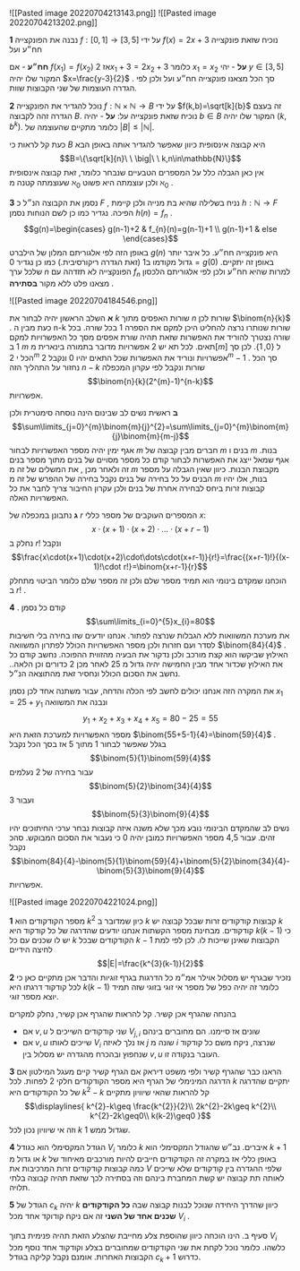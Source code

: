 
![[Pasted image 20220704213143.png]]
![[Pasted image 20220704213202.png]]

__1__ נבנה את הפונקצייה $f:[0,1]\rightarrow [3,5]$ על ידי $f(x)=2x+3$ נוכיח שזאת פונקצייה חח״ע ועל

__חח״ע__ - אם $f(x_{1})=f(x_{2})$ אז $2x_{1}+3=2x_{2}+3$ כלומר $x_{1}=x_{2}$
__על__ - יהי $y\in[3,5]$ המקור שלו יהיה $x=\frac{y-3}{2}$ .
סך הכל מצאנו פונקצייה חח״ע ועל ולכן לפי הגדרה העוצמות של שני הקבוצות שוות.

__2__ נוכל להגדיר את הפונקצייה $f:\mathbb{N}\times\mathbb{N}\rightarrow{B}$ על ידי $f(k,b)=\sqrt[k]{b}$  זה בעצם הגדרה זהה לקבוצה $B$. נוכיח שזאת פונקצייה על:
__על__ - יהיה $b\in B$ המקור שלו יהיה $(k,b^{k})$.
כלומר מתקיים שהעוצמה של $|B|\leq|\mathbb{N}|$. 

כעת קל לראות כי $B$ היא קבוצה אינסופית כיוון שאפשר להגדיר אותה באופן הבא
$$B=\{\sqrt[k]{n}\ \ \big|\ \ k,n\in\mathbb{N}\}$$
אין כאן הגבלה כלל על המספרים הטבעיים שנבחר כלומר, זאת קבוצה אינסופית שעוצמתה קטנה מ $\aleph_0$ ולכן עוצמתה היא פשוט $\aleph_{0}$ .


__3__ נסמן את הקבוצה הנ״ל כ $F$ , נניח בשלילה שהיא בת מנייה ולכן קיימת $h:\mathbb{N}\rightarrow{F}$ הפיכה. נגדיר
כמו כן לשם הנוחות נסמן $h(n)=f_{n}$ .
$$g(n)=\begin{cases}
    g(n-1)+2 & f_{n}(n)=g(n-1)+1 \\
     g(n-1)+1 & else
  \end{cases}$$
  באופן הזה לפי אלגוריתם המלון של הילברט $g(n)$ היא פונקצייה חח״ע. כל איבר יותר גדול מקודמו ב1 (זאת הגדרה ריקורסיבית.) כמו כן נגדיר $0=g(0)$ .באופן זה יתקיים שלכל ערך $n$ הפונקצייה לא תזדהה עם $f_{n}$ למרות שהיא חח״ע ולכן לפי אלגוריתם הלכסון מצאנו פלט ללא מקור __בסתירה__ .


![[Pasted image 20220704184546.png]]

__א__ השלב הראשון יהיה לבחור את $k$ שורות האפסים מתוך $n$ שורות לכן $\binom{n}{k}$ . כעת מבין ה n-k שורות שנותרו נרצה להחליט היכן למקם את הספרה $1$ בכל שורה. בכל שורה נצטרך להוריד את האפשרות שזאת תהיה שורת אפסים מסך כל האפשרויות למקם $1$ ב $m$ תאים. לכל תא יש 2 אפשרויות מדובר בתמורה בינארית מ$[m]$  ל $\{0,1\}$. לכן סך הכל י $2^m$ אפשרויות ונוריד את האפשרות שכל התאים יהיו 0 ונקבל $2^{m}-1$ . סך הכל נחזור על התהליך הזה $n-k$ שורות ונקבל לפי עקרון המכפלה 
$$\binom{n}{k}(2^{m}-1)^{n-k}$$
אפשרויות. 


__ב__ ראשית נשים לב שבינום הינה נוסחה סימטרית ולכן 
$$\sum\limits_{j=0}^{m}\binom{m}{j}^{2}=\sum\limits_{j=0}^{m}\binom{m}{j}\binom{m}{m-j}$$
אגף ימין יהיה מספר האפשרויות לבחור $m$ חברים מבין קבוצה של $m$ בנים ו $m$ בנות. 
אגף שמאל ייצג את האפשרות לבחור קודם כל מספר מסויים של בנים מתוך מספר בנים זה ולאחר מכן , את המשלים של זה מ $m$ מקבוצת הבנות. כיוון שאין הגבלה על מספר הבנים על כל בחירה של בנים נקבל בחירה של ההפרש של זה מ $m$ בנות, אלו יהיו קבוצות זרות ביחס לבחירה אחרת של בנים ולכן עקרון החיבור צריך לחבר את כל האפשרויות האלה.

__ג__ 
נתבונן במכפלה של $r$ המספרים העוקבים של מספר כללי $x$:
$$x\cdot(x+1)\cdot(x+2)\cdot\dots\cdot(x+r-1)$$
נחלק ב $r!$ ונקבל
$$\frac{x\cdot(x+1)\cdot(x+2)\cdot\dots\cdot(x+r-1)}{r!}=\frac{(x+r-1)!}{(x-1)!\cdot r!}=\binom{x+r-1}{r}$$
הוכחנו שמקדם בינומי הוא תמיד מספר שלם ולכן זה מספר שלם כלומר הביטוי מתחלק ב $r!$ .

__4__ .
קודם כל נסמן 
$$\sum\limits_{i=0}^{5}x_{i}=80$$
את מערכת המשוואות ללא הגבלות שנרצה לפתור. אנחנו יודעים שזו בחירה בלי חשיבות לסדר ועם חזרות ולכן מספר האפשרויות הכולל לפתרון המשוואה $\binom{84}{4}$ . האילוץ שביקשו הוא קצת מורכב ולכן נדקור את הבעיה מהזווית ההפוכה. נחשב קודם כל את האילוץ שכדור אחד מבין החמישה יהיה גדול מ $25$ לאחר מכן 2 כדורים וכן הלאה.. נחשב את הסכום הכולל ונחסיר זאת מהתוצאה הנ״ל. 

את המקרה הזה אנחנו יכולים לחשב לפי הכלה והדחה, 
עבור משתנה אחד לכן נסמן $x_{1}=25+y_{1}$ ונבנה את המשוואה 
$$y_{1}+x_{2}+x_{3}+x_{4}+x_{5}=80-25=55$$
מספר האפשרויות למערכת הזאת היא $\binom{55+5-1}{4}=\binom{59}{4}$ .
בגלל שאפשר לבחור 1 מתוך 5 אז בסך הכל נקבל 
$$\binom{5}{1}\binom{59}{4}$$ עבור בחירה של 2 נעלמים 
$$\binom{5}{2}\binom{34}{4}$$
ועבור 3
$$\binom{5}{3}\binom{9}{4}$$
נשים לב שהמקדם הבינומי נובע מכך שלא משנה איזה קבוצות נבחר ערכי החיתוכים יהיו זהים. 
עבור 4,5 מספר האפשרויות כמובן יהיה 0 כי נעבור את הסכום המבוקש.
סהכ נקבל 
$$\binom{84}{4}-\binom{5}{1}\binom{59}{4}+\binom{5}{2}\binom{34}{4}-\binom{5}{3}\binom{9}{4}$$
אפשרויות.


![[Pasted image 20220704221024.png]]

__1__ מספר הקודקודים הוא $k^{2}$ כיון שמדובר ב $k$ קבוצות קודקודים זרות שבכל קבוצה יש $k$ קודקודים.
מבחינת מספר הקשתות אנחנו יודעים שהדרגה של כל קודקוד היא $k(k-1)$ כי יש לו שכנים עם כל $k$ הקודקודים שבכל $k-1$ הקבוצות שאינן שייכות לו. לכן לפי למת לחיצה הידיים 
$$|E|=\frac{k^{3}(k-1)}{2}$$
__2__ נזכיר שבגרף יש מסלול אוילר אמ״מ כל הדרגות בגרף זוגיות והדבר אכן מתקיים כאן כי לכל קודקוד דרגתו היא $k(k-1)$ כלומר זה יהיה כפל של מספר אי זוגי בזוגי שזה תמיד יוצא מספר זוגי.

בהנחה שהגרף אכן קשיר. קל להראות שהגרף אכן קשיר, נחלק למקרים 
* אם $v,u$ שני קודקודים השייכים ל $V_{j,i}$ שונים אז סיימנו. הם מחוברים בינהם 
* אם $v,u$ שייכים לאותו $V_{i}$ אז נלך לאיזה $j$ שונה מ $i$ שנרצה, ניקח משם כל קודקוד שנחפוץ ובהכרח מהגדרה יש מסלול בין $v,u$ העובר בנקודה זו.
 
__3__  הראנו כבר שהגרף קשיר ולפי משפט דיראק אם הגרף קשיר קיים מעגל המילטון אם הדרגה המינימלי של הגרף היא מספר הקודקודים חלקי 2 לפחות. לכל $k$ יתקיים שהדרגה של כל הקודקודים היא $k^{2}-k$  קל להראות שהאי שיוויון מתקיים 
$$\displaylines{
k^{2}-k\geq \frac{k^{2}}{2}\\
2k^{2}-2k\geq k^{2}\\
k^{2}-2k\geq0\\
k(k-2)\geq0
}$$
וזה אי שיוויון נכון לכל $k$ שגדול ממש 1.

__4__ הגודל המקסימלי הוא כגודל $V_{i}$ כלומר $k$ איברים. נב״ש שהגודל המקסימלי הוא $k+1$ או גדול מ $k$ באופן כללי אז במקרה זה הקודקודים חייבים להיות מורכבים מאיחוד של כמה קבוצות קודקודים זרות המרכיבות את $V$ שלפי ההגדרה בין קודקודים שלא שייכים לאותה תת קבוצה יש קשת המחברת בינהם וזה בסתירה לכך שזאת תהיה קבוצה בלתי תלויה.

__5__ הגודל של $c_{k}$ יהיה $k$ כיוון שהדרך היחידה שנוכל לבנות קבוצה שבה __כל הקודקודים שכנים אחד של השני__ זה אם ניקח קודוקד אחד מכל $V_{i}$ .

סעיף ב. הינו הוכחה כיוון שהוספת צלע מחייבת שהצלע הזאת תהיה פנימית בתוך $V_{i}$ כלשהו. כלומר נוכל לקחת את שני הקודקודים שמחוברים בצלע וקודקוד אחד נוסף מכל הקבוצות האחרות. אומנם נקבל קליקה בגודל $c_{k}+1$ כדרוש.